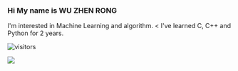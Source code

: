 ### Hi My name is WU ZHEN RONG 
I'm interested in Machine Learning and algorithm. <
I've learned C, C++ and Python for 2 years.
<!--
**MaxWutw/MaxWutw** is a ✨ _special_ ✨ repository because its `README.md` (this file) appears on your GitHub profile.

Here are some ideas to get you started:

- 🔭 I’m currently working on ...
- 🌱 I’m currently learning ...
- 👯 I’m looking to collaborate on ...
- 🤔 I’m looking for help with ...
- 💬 Ask me about ...
- 📫 How to reach me: ...
- 😄 Pronouns: ...
- ⚡ Fun fact: ...
-->
![visitors](https://visitor-badge.glitch.me/badge?page_id=fantingsheng.fantingsheng&left_color=green&right_color=red)

![](https://github-readme-stats.vercel.app/api?username=fantingsheng)
